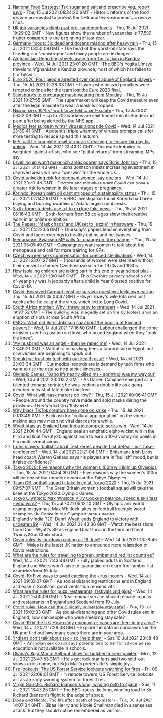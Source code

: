 1. [National Food Strategy: Tax sugar and salt and prescribe veg, report says](https://www.bbc.co.uk/news/uk-57838103) - Thu, 15 Jul 2021 08:34:20 GMT - Historic reforms of the food system are needed to protect the NHS and the environment, a review finds.
2. [UK job vacancies climb past pre-pandemic levels](https://www.bbc.co.uk/news/business-57846381) - Thu, 15 Jul 2021 10:29:02 GMT - New figures show the number of vacancies is 77,500 higher compared to the beginning of last year.
3. [Germany floods: Six dead and dozens missing after heavy rain](https://www.bbc.co.uk/news/world-europe-57846200) - Thu, 15 Jul 2021 08:50:09 GMT - The head of the worst-hit state says the flooding is a "catastrophe" and many people are in danger.
4. [Afghanistan: Reporting streets away from the Taliban in Kunduz province](https://www.bbc.co.uk/news/world-asia-57841719) - Wed, 14 Jul 2021 23:01:20 GMT - The BBC's Yogita Limaye travels to Afghanistan's Kunduz province, most of which has fallen to the Taliban.
5. [Euro 2020: Four people arrested over racist abuse of England players](https://www.bbc.co.uk/news/uk-57848761) - Thu, 15 Jul 2021 10:28:33 GMT - Players who missed penalties were targeted online after the team lost the Euro 2020 final.
6. [Sainsbury's to encourage mask-wearing from Monday](https://www.bbc.co.uk/news/business-57839990) - Thu, 15 Jul 2021 10:27:55 GMT - The supermarket will keep the Covid measure even after the legal mandate to wear a mask is dropped.
7. [Nissan sees 10% of workforce told to self-isolate](https://www.bbc.co.uk/news/business-57848958) - Thu, 15 Jul 2021 09:52:09 GMT - Up to 700 workers are sent home from its Sunderland plant after being alerted by the NHS app.
8. [Medics fear surge in winter viruses alongside Covid](https://www.bbc.co.uk/news/health-57837192) - Wed, 14 Jul 2021 23:39:41 GMT - A potential triple whammy of viruses prompts calls for more testing to reduce spread this autumn.
9. [MPs call for complete reset of music streaming to ensure fair pay for artists](https://www.bbc.co.uk/news/entertainment-arts-57838473) - Wed, 14 Jul 2021 23:42:12 GMT - The music industry is weighted against artists, who see "pitiful returns" from streaming, MPs say.
10. [Levelling up won't make rich areas poorer, says Boris Johnson](https://www.bbc.co.uk/news/uk-politics-57844084) - Thu, 15 Jul 2021 10:17:43 GMT - Boris Johnson insists increasing investment in deprived areas will be a "win-win" for the whole UK.
11. [Covid unlocking risk for pregnant women, say doctors](https://www.bbc.co.uk/news/health-57840159) - Wed, 14 Jul 2021 23:40:44 GMT - Doctors and midwives warn Covid can pose a greater risk to women in the later stages of pregnancy.
12. [Korindo: Korean palm oil giant stripped of sustainability status](https://www.bbc.co.uk/news/world-asia-57845156) - Thu, 15 Jul 2021 02:14:26 GMT - A BBC investigation found Korindo had been buying and burning swathes of Asia's largest rainforests.
13. [Sixth-form students use art to explore fake news](https://www.bbc.co.uk/news/in-pictures-57812031) - Thu, 15 Jul 2021 06:16:43 GMT - Sixth-formers from 58 colleges show their creative work in an online exhibition.
14. [The Papers: 'Mask chaos' and UK set to 'sizzle' in heatwave](https://www.bbc.co.uk/news/blogs-the-papers-57844734) - Thu, 15 Jul 2021 04:22:05 GMT - Thursday's papers lead on everything from Covid and face coverings to healthy eating and heatwaves.
15. [Menopause: Swansea MP calls for change on 'the change'](https://www.bbc.co.uk/news/uk-wales-57838624) - Thu, 15 Jul 2021 05:06:49 GMT - Campaigners want women to talk about the menopause and call for more training for GPs.
16. [Czech women seek compensation for coerced sterilisations](https://www.bbc.co.uk/news/world-europe-57843624) - Wed, 14 Jul 2021 23:01:27 GMT - Thousands of women were sterilised without their consent in former Czechoslovakia in the 1970s and 1980s.
17. [How isolating children are taking part in this end of year school play](https://www.bbc.co.uk/news/uk-57837434) - Wed, 14 Jul 2021 23:01:45 GMT - This Cheshire primary school's end-of-year play was in jeopardy after a child in Year 6 tested positive for Covid-19.
18. [Covid: Bereaved Carmarthenshire survivor questions lockdown easing](https://www.bbc.co.uk/news/uk-wales-57838628) - Thu, 15 Jul 2021 05:04:42 GMT - Gwyn Tovey's wife Rita died just weeks after he caught the virus, which led to Long Covid.
19. [South Africa mother: Why I threw baby to strangers](https://www.bbc.co.uk/news/world-africa-57843685) - Wed, 14 Jul 2021 19:37:52 GMT - The building was allegedly set on fire by looters amid an eruption of riots across South Africa.
20. [PMQs: What did Boris Johnson say about the booing of England players?](https://www.bbc.co.uk/news/57837572) - Wed, 14 Jul 2021 17:16:50 GMT - Labour challenged the prime minister over his position on those who booed England when they "took the knee".
21. ['My husband was an angel - then he raped me'](https://www.bbc.co.uk/news/world-middle-east-57694110) - Wed, 14 Jul 2021 23:49:21 GMT - Marital rape has long been a taboo issue in Egypt, but now victims are beginning to speak out.
22. [Should we trust big tech with our health data?](https://www.bbc.co.uk/news/business-57817804) - Wed, 14 Jul 2021 23:03:34 GMT - Our medical records are in demand by tech firms who want to use the data to help tackle illnesses.
23. [Olympic Games: 'Gang life nearly killed me - sprinting was my way out'](https://www.bbc.co.uk/sport/athletics/57656659) - Wed, 14 Jul 2021 23:01:02 GMT - As Darren Campbell emerged as a talented teenage sprinter, he was leading a double life as a gang member. A twist of fate broke him free.
24. [Covid: What will mask makers do now?](https://www.bbc.co.uk/news/newsbeat-57737666) - Thu, 15 Jul 2021 00:06:41 GMT - People around the country have made and sold masks during the pandemic. Here's what they'll do next.
25. [Why black TikTok creators have gone on strike](https://www.bbc.co.uk/news/world-us-canada-57841055) - Thu, 15 Jul 2021 00:13:49 GMT - Backlash for "cultural appropriation" on the video-making app may mean no viral dances for a while.
26. [Wyatt stars as England beat India to complete series win](https://www.bbc.co.uk/sport/cricket/57842923) - Wed, 14 Jul 2021 21:00:44 GMT - England seal an emphatic eight-wicket win in the third and final Twenty20 against India to earn a 10-6 victory on points in the multi-format series.
27. [Lions players 'bullish' about Test series despite first defeat - is it false-confidence?](https://www.bbc.co.uk/sport/rugby-union/57844708) - Wed, 14 Jul 2021 22:21:04 GMT - British and Irish Lions head coach Warren Gatland says his players are in "bullish" mood, but is it false confidence?
28. [Tokyo 2020: Five reasons why the women's 100m will light up Olympics](https://www.bbc.co.uk/sport/olympics/57830148) - Thu, 15 Jul 2021 04:54:30 GMT - Five reasons why the women's 100m will be one of the standout events at the Tokyo Olympics.
29. [Team GB football squad to take knee at Tokyo 2020](https://www.bbc.co.uk/sport/olympics/57846090) - Thu, 15 Jul 2021 09:57:07 GMT - The Great Britain women's football squad will take the knee at the Tokyo 2020 Olympic Games.
30. [Tokyo Olympics: Max Whitlock v Liv Cooke in balance, speed & skill test - who wins?](https://www.bbc.co.uk/sport/av/olympics/57441926) - Thu, 15 Jul 2021 05:12:10 GMT - Olympic and world champion gymnast Max Whitlock takes on football freestyle world champion Liv Cooke in our Olympian versus series.
31. [England v India T20: Danni Wyatt leads England to victory with unbeaten 89](https://www.bbc.co.uk/sport/av/cricket/57843920) - Wed, 14 Jul 2021 22:43:36 GMT - Watch the best shots from Danni Wyatt's 89 as England beat India in the third and final Twenty20 at Chelmsford.
32. [Covid rules: Is lockdown ending on 19 July?](https://www.bbc.co.uk/news/explainers-52530518) - Wed, 14 Jul 2021 13:38:45 GMT - Wales is the latest UK nation to announce more relaxation of Covid restrictions.
33. [What are the rules for travelling to green, amber and red list countries?](https://www.bbc.co.uk/news/explainers-52544307) - Wed, 14 Jul 2021 17:43:44 GMT - Fully jabbed adults in Scotland, England and Wales won't have to quarantine on return from amber-list countries from 19 July.
34. [Covid-19: Five ways to avoid catching the virus indoors](https://www.bbc.co.uk/news/explainers-53917432) - Wed, 14 Jul 2021 09:36:07 GMT - As social distancing restrictions end in England and ease in Scotland, good ventilation remains vital.
35. [What are the rules for pubs, restaurants, festivals and gigs?](https://www.bbc.co.uk/news/business-52977388) - Wed, 14 Jul 2021 15:00:09 GMT - Near-normal service should resume in pubs and restaurants in England and Scotland from 19 July.
36. [Covid rules: How can the clinically vulnerable stay safe?](https://www.bbc.co.uk/news/health-51997151) - Tue, 13 Jul 2021 15:02:33 GMT - As social-distancing and other Covid rules end in England, how can people who were shielding stay safe?
37. [Covid-19 in the UK: How many coronavirus cases are there in my area?](https://www.bbc.co.uk/news/uk-51768274) - Wed, 14 Jul 2021 17:28:38 GMT - Explore the data on coronavirus in the UK and find out how many cases there are in your area.
38. ['Indians don't talk about sex - so I help them'](https://www.bbc.co.uk/news/stories-56838660) - Sat, 10 Jul 2021 23:08:48 GMT - An Indian sex coach says parents turn to her for advice as sex education is not available in schools.
39. [Ghana's Kojo Marfo: Sell-out show for butcher-turned-painter](https://www.bbc.co.uk/news/world-africa-57553149) - Mon, 12 Jul 2021 23:47:53 GMT - He's got rock star fans and two sold-out shows to his name, but Kojo Marfo prefers life's simple joys.
40. [Fire lookouts: The US Forest Service lookouts watching for fires](https://www.bbc.co.uk/news/world-us-canada-57626403) - Fri, 09 Jul 2021 23:08:01 GMT - In remote towers, US Forest Service lookouts act as an early warning system for forest fires.
41. [Virgin Galactic: Richard Branson's long, winding path to space](https://www.bbc.co.uk/news/science-environment-57798167) - Sun, 11 Jul 2021 16:47:25 GMT - The BBC tracks the long, winding road to Sir Richard Branson's flight to the edge of space.
42. [Bibaa and Nicole: The life after death of two sisters](https://www.bbc.co.uk/news/uk-england-london-57679755) - Tue, 06 Jul 2021 14:07:34 GMT - Bibaa Henry and Nicole Smallman died in a senseless attack. But they should not be remembered as victims.
